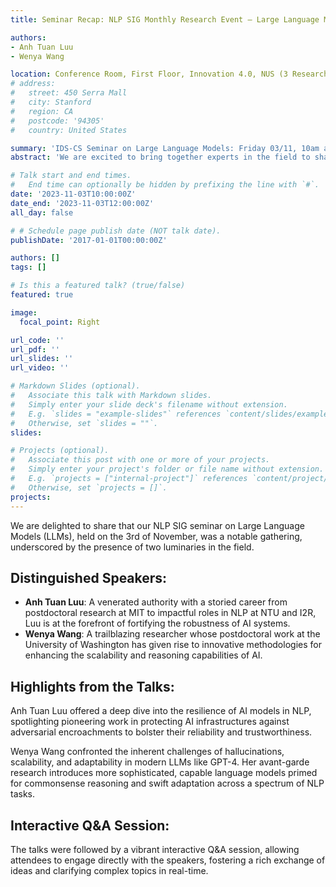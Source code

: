 ```yaml
---
title: Seminar Recap: NLP SIG Monthly Research Event – Large Language Models Focus

authors:
- Anh Tuan Luu
- Wenya Wang

location: Conference Room, First Floor, Innovation 4.0, NUS (3 Research Link, Singapore 117602)
# address:
#   street: 450 Serra Mall
#   city: Stanford
#   region: CA
#   postcode: '94305'
#   country: United States

summary: 'IDS-CS Seminar on Large Language Models: Friday 03/11, 10am at I4'
abstract: 'We are excited to bring together experts in the field to share their insights and recent developments in Large Language Models (LLMs).'

# Talk start and end times.
#   End time can optionally be hidden by prefixing the line with `#`.
date: '2023-11-03T10:00:00Z'
date_end: '2023-11-03T12:00:00Z'
all_day: false

# # Schedule page publish date (NOT talk date).
publishDate: '2017-01-01T00:00:00Z'

authors: []
tags: []

# Is this a featured talk? (true/false)
featured: true

image:
  focal_point: Right

url_code: ''
url_pdf: ''
url_slides: ''
url_video: ''

# Markdown Slides (optional).
#   Associate this talk with Markdown slides.
#   Simply enter your slide deck's filename without extension.
#   E.g. `slides = "example-slides"` references `content/slides/example-slides.md`.
#   Otherwise, set `slides = ""`.
slides:

# Projects (optional).
#   Associate this post with one or more of your projects.
#   Simply enter your project's folder or file name without extension.
#   E.g. `projects = ["internal-project"]` references `content/project/deep-learning/index.md`.
#   Otherwise, set `projects = []`.
projects:
---
```



We are delighted to share that our NLP SIG seminar on Large Language Models (LLMs), held on the 3rd of November, was a notable gathering, underscored by the presence of two luminaries in the field.

## Distinguished Speakers:

* **Anh Tuan Luu**: A venerated authority with a storied career from postdoctoral research at MIT to impactful roles in NLP at NTU and I2R, Luu is at the forefront of fortifying the robustness of AI systems.
* **Wenya Wang**: A trailblazing researcher whose postdoctoral work at the University of Washington has given rise to innovative methodologies for enhancing the scalability and reasoning capabilities of AI.

## Highlights from the Talks:

Anh Tuan Luu offered a deep dive into the resilience of AI models in NLP, spotlighting pioneering work in protecting AI infrastructures against adversarial encroachments to bolster their reliability and trustworthiness.

Wenya Wang confronted the inherent challenges of hallucinations, scalability, and adaptability in modern LLMs like GPT-4. Her avant-garde research introduces more sophisticated, capable language models primed for commonsense reasoning and swift adaptation across a spectrum of NLP tasks.

## Interactive Q&A Session:

The talks were followed by a vibrant interactive Q&A session, allowing attendees to engage directly with the speakers, fostering a rich exchange of ideas and clarifying complex topics in real-time.

 

 


 

 

 

 

 
